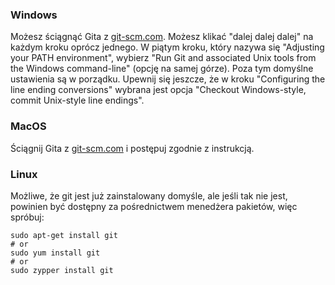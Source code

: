### Windows

Możesz ściągnąć Gita z [git-scm.com](https://git-scm.com/). Możesz klikać "dalej dalej dalej" na każdym kroku oprócz jednego. W piątym kroku, który nazywa się "Adjusting your PATH environment", wybierz "Run Git and associated Unix tools from the Windows command-line" (opcję na samej górze). Poza tym domyślne ustawienia są w porządku. Upewnij się jeszcze, że w kroku "Configuring the line ending conversions" wybrana jest opcja "Checkout Windows-style, commit Unix-style line endings".

### MacOS

Ściągnij Gita z [git-scm.com](https://git-scm.com/) i postępuj zgodnie z instrukcją.

### Linux

Możliwe, że git jest już zainstalowany domyśle, ale jeśli tak nie jest, powinien być dostępny za pośrednictwem menedżera pakietów, więc spróbuj:

    sudo apt-get install git
    # or
    sudo yum install git
    # or
    sudo zypper install git
